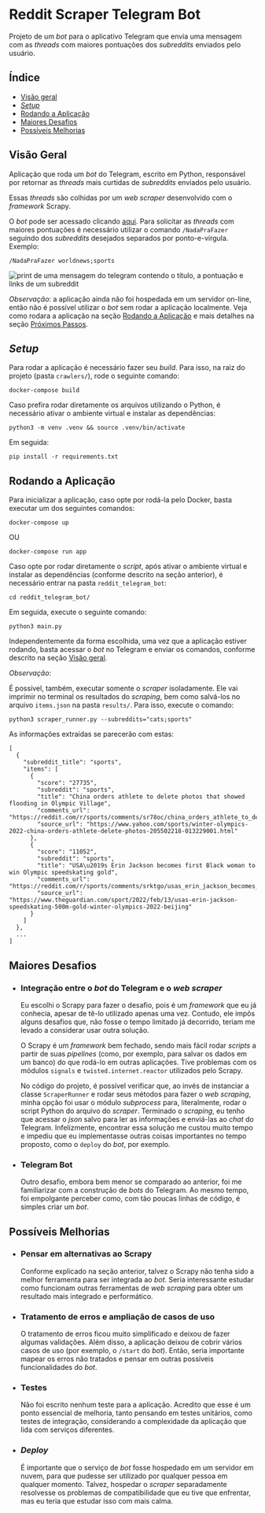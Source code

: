 # __Reddit Scraper Telegram Bot__
Projeto de um _bot_ para o aplicativo Telegram que envia uma mensagem com as _threads_ com maiores pontuações dos _subreddits_ enviados pelo usuário.

## __Índice__
- [Visão geral](#visão-geral)
- [_Setup_](#setup)
- [Rodando a Aplicação](#rodando-a-aplicação)
- [Maiores Desafios](#maiores-desafios)
- [Possíveis Melhorias](#possíveis-melhorias)

## __Visão Geral<a id='visão-geral'></a>__
Aplicação que roda um _bot_ do Telegram, escrito em Python, responsável por retornar as _threads_ mais curtidas de _subreddits_ enviados pelo usuário.

Essas _threads_ são colhidas por um _web scraper_ desenvolvido com o _framework_ Scrapy.

O _bot_ pode ser acessado clicando [aqui](https://t.me/reddit_top_threads_bot). Para solicitar as _threads_ com maiores pontuações é necessário utilizar o comando `/NadaPraFazer` seguindo dos _subreddits_ desejados separados por ponto-e-vírgula. Exemplo:
```
/NadaPraFazer worldnews;sports
```
![print de uma mensagem do telegram contendo o título, a pontuação e links de um subreddit](/assets/images/telegram_example.png "Print do Telegram")

_Observação_: a aplicação ainda não foi hospedada em um servidor on-line, então não é possível utilizar o _bot_ sem rodar a aplicação localmente. Veja como rodara a aplicação na seção [Rodando a Aplicação](rodando-a-aplicação) e mais detalhes na seção [Próximos Passos](#próximos-passos).

## **_Setup_**
Para rodar a aplicação é necessário fazer seu _build_. Para isso, na raiz do projeto (pasta `crawlers/`), rode o seguinte comando:
```
docker-compose build
```
Caso prefira rodar diretamente os arquivos utilizando o Python, é necessário ativar o ambiente virtual e instalar as dependências:
```
python3 -m venv .venv && source .venv/bin/activate
```
Em seguida:
```
pip install -r requirements.txt 
``` 

## __Rodando a Aplicação<a id='rodando-a-aplicação'></a>__
Para inicializar a aplicação, caso opte por rodá-la pelo Docker, basta executar um dos seguintes comandos:
```
docker-compose up
```
OU
```
docker-compose run app
```

Caso opte por rodar diretamente o _script_, após ativar o ambiente virtual e instalar as dependências (conforme descrito na seção anterior), é necessário entrar na pasta `reddit_telegram_bot`:
```
cd reddit_telegram_bot/
``` 
Em seguida, execute o seguinte comando:
```
python3 main.py
```
Independentemente da forma escolhida, uma vez que a aplicação estiver rodando, basta acessar o _bot_ no Telegram e enviar os comandos, conforme descrito na seção [Visão geral](#visão-geral).

_Observação_: 

É possível, também, executar somente o _scraper_ isoladamente. Ele vai imprimir no terminal os resultados do _scraping_, bem como salvá-los no arquivo `items.json` na pasta `results/`. Para isso, execute o comando:
```
python3 scraper_runner.py --subreddits="cats;sports"
```
As informações extraídas se parecerão com estas:
```
[
  {
    "subreddit_title": "sports",
    "items": [
      {
        "score": "27735",
        "subreddit": "sports",
        "title": "China orders athlete to delete photos that showed flooding in Olympic Village",
        "comments_url": "https://reddit.com/r/sports/comments/sr78oc/china_orders_athlete_to_delete_photos_that_showed/",
        "source_url": "https://www.yahoo.com/sports/winter-olympics-2022-china-orders-athlete-delete-photos-205502218-013229001.html"
      },
      {
        "score": "11052",
        "subreddit": "sports",
        "title": "USA\u2019s Erin Jackson becomes first Black woman to win Olympic speedskating gold",
        "comments_url": "https://reddit.com/r/sports/comments/srktgo/usas_erin_jackson_becomes_first_black_woman_to/",
        "source_url": "https://www.theguardian.com/sport/2022/feb/13/usas-erin-jackson-speedskating-500m-gold-winter-olympics-2022-beijing"
      }
    ]
  },
  ...
]
```

## __Maiores Desafios__
- ### Integração entre o _bot_ do Telegram e o _web scraper_
  Eu escolhi o Scrapy para fazer o desafio, pois é um _framework_ que eu já conhecia, apesar de tê-lo utilizado apenas uma vez. Contudo, ele impôs alguns desafios que, não fosse o tempo limitado já decorrido, teriam me levado a considerar usar outra solução.

  O Scrapy é um _framework_ bem fechado, sendo mais fácil rodar _scripts_ a partir de suas _pipelines_ (como, por exemplo, para salvar os dados em um banco) do que rodá-lo em outras aplicações. Tive problemas com os módulos `signals` e `twisted.internet.reactor` utilizados pelo Scrapy.
  
  No código do projeto, é possível verificar que, ao invés de instanciar a classe `ScraperRunner` e rodar seus métodos para fazer o _web scraping_, minha opção foi usar o módulo _subprocess_ para, literalmente, rodar o script Python do arquivo do _scraper_. Terminado o _scraping_, eu tenho que acessar o _json_ salvo para ler as informações e enviá-las ao _chat_ do Telegram. Infelizmente, encontrar essa solução me custou muito tempo e impediu que eu implementasse outras coisas importantes no tempo proposto, como o `deploy` do _bot_, por exemplo.

- ### Telegram Bot
  Outro desafio, embora bem menor se comparado ao anterior, foi me familiarizar com a construção de _bots_ do Telegram. Ao mesmo tempo, foi empolgante perceber como, com tão poucas linhas de código, é simples criar um _bot_.

## __Possíveis Melhorias<a id='possíveis-melhorias'></a>__
- ### Pensar em alternativas ao Scrapy
  Conforme explicado na seção anterior, talvez o Scrapy não tenha sido a melhor ferramenta para ser integrada ao _bot_. Seria interessante estudar como funcionam outras ferramentas de _web scraping_ para obter um resultado mais integrado e performático.

- ### Tratamento de erros e ampliação de casos de uso
  O tratamento de erros ficou muito simplificado e deixou de fazer algumas validações. Além disso, a aplicação deixou de cobrir vários casos de uso (por exemplo, o `/start` do _bot_). Então, seria importante mapear os erros não tratados e pensar em outras possíveis funcionalidades do _bot_.

- ### Testes
  Não foi escrito nenhum teste para a aplicação. Acredito que esse é um ponto essencial de melhoria, tanto pensando em testes unitários, como testes de integração, considerando a complexidade da aplicação que lida com serviços diferentes.

- ### _Deploy_
  É importante que o serviço de _bot_ fosse hospedado em um servidor em nuvem, para que pudesse ser utilizado por qualquer pessoa em qualquer momento. Talvez, hospedar o _scraper_ separadamente resolvesse os problemas de compatibilidade que eu tive que enfrentar, mas eu teria que estudar isso com mais calma. 

